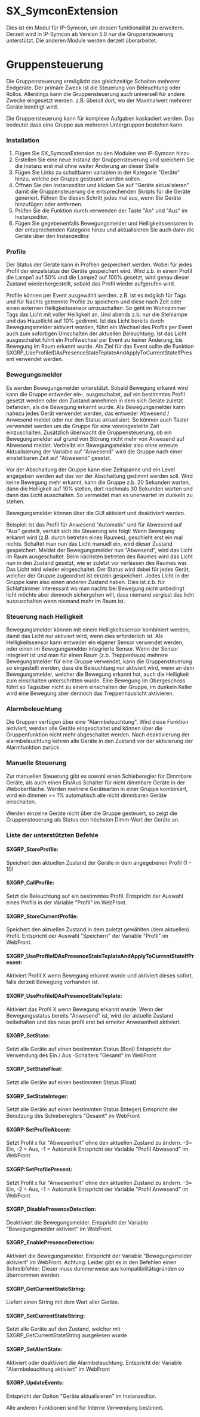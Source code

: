 # SX_SymconExtension

Dies ist ein Modul für IP-Symcon, um dessen funktionalität zu erweitern. Derzeit wird in IP-Symcon ab Version 5.0 nur die Gruppensteuerung unterstützt. Die anderen Module werden derzeit überarbeitet.

# Gruppensteuerung
Die Gruppensteuerung ermöglicht das gleichzeitige Schalten mehrerer Endgeräte. Der primäre Zweck ist die Steuerung von Beleuchtung oder Rollos. Allerdings kann die Gruppensteuerung auch universell für andere Zwecke eingesetzt werden. z.B. überall dort, wo der Maximalwert mehrerer Geräte benötigt wird.

Die Gruppensteuerung kann für komplexe Aufgaben kaskadiert werden. Das bedeutet dass eine Gruppe aus mehreren Untergruppen bestehen kann.

### Installation
1.  Fügen Sie SX_SymconExtension zu den Modulen von IP-Symcon hinzu.
2.  Erstellen Sie eine neue Instanz der Gruppensteuerung und speichern Sie die Instanz erst mal ohne weiter Änderung an dieser Stelle
3.  Fügen Sie Links zu schaltbaren variablen in der Kategorie "Geräte" hinzu, welche per Gruppe gesteuert werden sollen.
4.  Öffnen Sie den Instanzeditor und klicken Sie auf "Geräte aktualisieren" damit die Gruppensteuerung die entsprechenden Skripts für die Geräte generiert. Führen Sie diesen Schritt jedes mal aus, wenn Sie Geräte hinzufügen oder entfernen.
5.  Prüfen Sie die Funktion durch verwenden der Taste "An" und "Aus" im Instanzeditor.
6. Fügen Sie gegebenenfalls Bewegungsmelder und Helligkeitssensoren in der entsprechenden Kategorie hinzu und aktualisieren Sie auch dann die Geräte über den Instanzeditor.


### Profile
Der Status der Geräte kann in Profilen gespeichert werden. Wobei für jedes Profil der einzelstatus der Geräte gespeichert wird. Wird z.b. in einem Profil die Lampe1 auf 50% und die Lampe2 auf 100% gesetzt, wird genau dieser Zustand wiederhergestellt, sobald das Profil wieder aufgerufen wird.

Profile können per Event ausgewählt werden. z.B. ist es möglich für Tags und für Nachts getrennte Profile zu speichern und diese nach Zeit oder einen externen Helligkeitssensor umzuschalten. So geht im Wohnzimmer Tags das Licht mit voller Helligkeit an. Und abends z.b. nur die Stehlampe und das Hauptlicht auf 10% gedimmt.
Ist das Licht bereits durch Bewegungsmelder aktiviert worden, führt ein Wechsel des Profils per Event auch zum sofortigen Umschalten der aktuellen Beleuchtung. Ist das Licht ausgeschaltet führt ein Profilwechsel per Event zu keiner Änderung, bis Bewegung im Raum erkannt wurde. Als Ziel für das Event sollte die Funktion SXGRP_UseProfileIDAsPresenceStateTeplateAndApplyToCurrentStateIfPresent verwendet werden.

### Bewegungsmelder
Es werden Bewegungsmelder unterstützt. Sobald Bewegung erkannt wird kann die Gruppe entweder ein-, ausgeschaltet, auf ein bestimmtes Profil gesetzt werden oder den Zustand annehmen in dem sich Geräte zuletzt befanden, als die Bewegung erkannt wurde. Als Bewegungsmelder kann nahezu jedes Gerät verwendet werden, das entweder Abwesend / Anwesend meldet oder nur den Status aktualisiert. So können auch Taster verwendet werden um die Gruppe für eine voreingestellte Zeit einzuschalten. Zusätzlich überwacht die Gruppensteuerung, ob ein Bewegungsmelder auf grund von Störung nicht mehr von Anwesend auf Abwesend meldet. Verbleibt ein Bewegungsmelder also ohne erneute Aktualisierung der Variable auf "Anwesend" wird die Gruppe nach einer einstellbaren Zeit auf "Abwesend" gesetzt.

Vor der Abschaltung der Gruppe kann eine Zeitspanne und ein Level angegeben werden auf das vor der Abschaltung gedimmt werden soll. Wird keine Bewegung mehr erkannt, kann die Gruppe z.b. 20 Sekunden warten, dann die Helligkeit auf 10% stellen, dort nochmals 30 Sekunden warten und dann das Licht ausschalten. So vermeidet man es unerwartet im dunkeln zu stehen.

Bewegungsmelder können über die GUI aktiviert und deaktiviert werden. 

Beispiel:
Ist das Profil für Anwesend "Automatik" und für Abwesend auf "Aus" gestellt, verhält sich die Steuerung wie folgt: Wenn Bewegung erkannt wird (z.B. durch betreten eines Raumes), geschieht erst ein mal nichts. Schaltet man nun das Licht manuell ein, wird dieser Zustand gespeichert. Meldet der Bewegungsmelder nun "Abwesend", wird das Licht im Raum ausgeschaltet. Beim nächsten betreten des Raumes wird das Licht nun in den Zustand gesetzt, wie er zuletzt vor verlassen des Raumes war. Das Licht wird wieder eingeschaltet. Der Status wird dabei für jedes Gerät, welcher der Gruppe zugeordnet ist einzeln gespeichert. Jedes Licht in der Gruppe kann also einen anderen Zustand haben. Dies ist z.b. für Schlafzimmer interessant wo man nachts bei Bewegung nicht unbedingt licht möchte aber dennoch sichergehen will, dass niemand vergisst das licht auszuschalten wenn niemand mehr im Raum ist.

### Steuerung nach Helligkeit
Bewegungsmelder können mit einem Helligkeitssensor kombiniert werden, damit das Licht nur aktiviert wird, wenn dies erforderlich ist. Als Helligkeitssensor kann entweder ein eigener Sensor verwendet werden, oder einen im Bewegungsmelder integrierte Sensor. Wenn der Sensor integriert ist und man für einen Raum (z.b. Treppenhaus) mehrere Bewegungsmelder für eine Gruppe verwendet, kann die Gruppensteuerung so eingestellt werden, dass die Beleuchtung nur aktiviert wird, wenn an dem Bewegungsmelder, welcher die Bewegung erkannt hat, auch die Helligkeit zum einschalten unterschritten wurde. Eine Bewegung im Obergeschoss führt so Tagsüber nicht zu einem einschalten der Gruppe, im dunkeln Keller wird eine Bewegung aber dennoch das Treppenhauslicht aktivieren.

### Alarmbeleuchtung
Die Gruppen verfügen über eine "Alarmbeleuchtung". Wird diese Funktion aktiviert, werden alle Geräte eingeschaltet und können über die Gruppenfunktion nicht mehr abgeschaltet werden. Nach deaktivierung der alarmbeleuchtung kehren alle Geräte in den Zustand vor der aktivierung der Alarmfunktion zurück.

### Manuelle Steuerung
Zur manuellen Steuerung gibt es sowohl einen Schieberegler für Dimmbare Geräte, als auch einen Ein/Aus Schalter für nicht dimmbare Geräte in der Weboberfläche. Werden mehrere Gerätearten in einer Gruppe kombiniert, wird ein dimmen >= 1% automatisch alle nicht dimmbaren Geräte einschalten.

Werden einzelne Geräte nicht über die Gruppe gesteuert, so zeigt die Gruppensteuerung als Status den höchsten Dimm-Wert der Geräte an.

### Liste der unterstützten Befehle
#### SXGRP_StoreProfile: 
Speichert den aktuellen Zustand der Geräte in dem angegebenen Profil (1 - 10)

#### SXGRP_CallProfile:  
Setzt die Beleuchtung auf ein bestimmtes Profil.
Entspricht der Auswahl eines Profils in der Variable "Profil" im WebFront.

#### SXGRP_StoreCurrentProfile: 
Speichert den aktuellen Zustand in dem zuletzt gewählten (dem aktuellen) Profil.
Entspricht der Auswahl "Speichern" der Variable "Profil" im WebFront.

#### SXGRP_UseProfileIDAsPresenceStateTeplateAndApplyToCurrentStateIfPresent: 
Aktiviert Profil X wenn Bewegung erkannt wurde und aktiviert dieses sofort, falls derzeit Bewegung vorhanden ist.

#### SXGRP_UseProfileIDAsPresenceStateTeplate: 
Aktiviert das Profil X wenn Bewegung erkannt wurde. Wenn der Bewegungsstatus bereits "Anwesend" ist, wird der aktuelle Zustand beibehalten und das neue profil erst bei erneiter Anwesenheit aktiviert.

#### SXGRP_SetState: 
Setzt alle Geräte auf einen bestimmten Status (Bool)
Entspricht der Verwendung des Ein / Aus -Schalters "Gesamt" im WebFront

#### SXGRP_SetStateFloat: 
Setzt alle Geräte auf einen bestimmten Status (Float)

#### SXGRP_SetStateInteger: 
Setzt alle Geräte auf einen bestimmten Status (Integer)
Entspricht der Benutzung des Schiebereglers "Gesamt" im WebFront

#### SXGRP:SetProfileAbsent: 
Setzt Profil x für "Abwesenheit" ohne den aktuellen Zustand zu ändern. -3= Ein, -2 = Aus, -1 = Automatik
Entspricht der Variable "Profil Abwesend" im WebFront

#### SXGRP:SetProfilePresent: 
Setzt Profil x für "Anwesenheit" ohne den aktuellen Zustand zu ändern. -3= Ein, -2 = Aus, -1 = Automatik
Entspricht der Variable "Profil Anwesend" im WebFront

#### SXGRP_DisablePresenceDetection:
Deaktiviert die Bewegungsmelder.
Entspricht der Variable "Bewegungsmelder aktiviert" im WebFront.

#### SXGRP_EnablePresenceDetection:
Aktiviert die Bewegungsmelder.
Entspricht der Variable "Bewegungsmelder aktiviert" im WebFront.
Achtung: Leider gibt es in den Befehlen einen Schreibfehler. Dieser muss dummerweise aus kompatibilitätsgründen so übernommen werden.

#### SXGRP_GetCurrentStateString:
Liefert einen String mit dem Wert aller Geräte.

#### SXGRP_SetCurrentStateString:
Setzt alle Geräte auf den Zustand, welcher mit SXGRP_GetCurrentStateString ausgelesen wurde.

#### SXGRP_SetAlertState:
Aktiviert oder deaktiviert die Alarmbeleuchtung.
Entspricht der Variable "Alarmbeleuchtung aktiviert" im WebFront

#### SXGRP_UpdateEvents:
Entspricht der Option "Geräte aktualisieren" im Instanzeditor.


 Alle anderen Funktionen sind für Interne Verwendung bestimmt.
